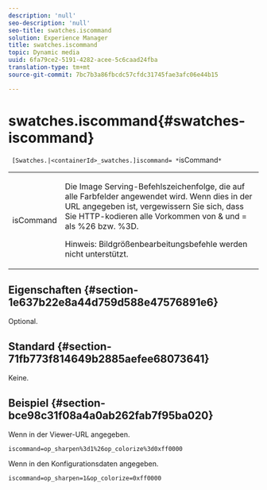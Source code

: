 ```yaml
---
description: 'null'
seo-description: 'null'
seo-title: swatches.iscommand
solution: Experience Manager
title: swatches.iscommand
topic: Dynamic media
uuid: 6fa79ce2-5191-4282-acee-5c6caad24fba
translation-type: tm+mt
source-git-commit: 7bc7b3a86fbcdc57cfdc31745fae3afc06e44b15

---
```



# swatches.iscommand{#swatches-iscommand}

` [Swatches.|<containerId>_swatches.]iscommand= *`isCommand`*`

<table id="table_43A84C1044574A6FAB8CE67D71AAD5EC"> 
 <tbody> 
  <tr> 
   <td colname="col1"> <p> <span class="codeph"> <span class="varname"> isCommand</span></span> </p> </td> 
   <td colname="col2"> <p> Die Image Serving-Befehlszeichenfolge, die auf alle Farbfelder angewendet wird. Wenn dies in der URL angegeben ist, vergewissern Sie sich, dass Sie HTTP-kodieren alle Vorkommen von <span class="codeph"> &amp;</span> und <span class="codeph"> =</span> als <span class="codeph"> %26</span> bzw. <span class="codeph"> %3D</span>. </p> <p> <p>Hinweis:  Bildgrößenbearbeitungsbefehle werden nicht unterstützt. </p> </p> </td> 
  </tr> 
 </tbody> 
</table>

## Eigenschaften {#section-1e637b22e8a44d759d588e47576891e6}

Optional.

## Standard {#section-71fb773f814649b2885aefee68073641}

Keine.

## Beispiel {#section-bce98c31f08a4a0ab262fab7f95ba020}

Wenn in der Viewer-URL angegeben.

`iscommand=op_sharpen%3d1%26op_colorize%3d0xff0000`

Wenn in den Konfigurationsdaten angegeben.

`iscommand=op_sharpen=1&op_colorize=0xff0000`
